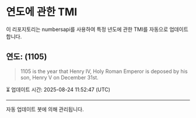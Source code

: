 
# 연도에 관한 TMI

이 리포지토리는 numbersapi를 사용하여 특정 년도에 관한 TMI를 자동으로 업데이트합니다.

## 연도: (1105)
> 1105 is the year that Henry IV, Holy Roman Emperor is deposed by his son, Henry V on December 31st.

⏳ 업데이트 시간: 2025-08-24 11:52:47 (UTC)

---
자동 업데이트 봇에 의해 관리됩니다.
